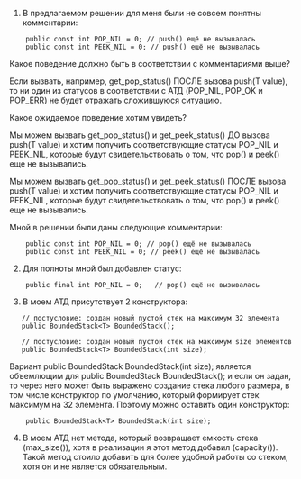 1. В предлагаемом решении для меня были не совсем понятны комментарии:

```
    public const int POP_NIL = 0; // push() ещё не вызывалась
    public const int PEEK_NIL = 0; // push() ещё не вызывалась
```

Какое поведение должно быть в соответствии с комментариями выше?

Если вызвать, например, get_pop_status() ПОСЛЕ вызова push(T value), то ни один из статусов в соответствии с АТД (POP_NIL, POP_OK и POP_ERR) не будет отражать сложившуюся ситуацию.

Какое ожидаемое поведение хотим увидеть?

Мы можем вызвать get_pop_status() и get_peek_status() ДО вызова push(T value) и хотим получить соответствующие статусы POP_NIL и PEEK_NIL, которые будут свидетельствовать о том, что pop() и peek() еще не вызывались.

Мы можем вызвать get_pop_status() и get_peek_status() ПОСЛЕ вызова push(T value) и хотим получить соответствующие статусы POP_NIL и PEEK_NIL, которые будут свидетельствовать о том, что pop() и peek() еще не вызывались.

Мной в решении были даны следующие комментарии:

```
    public const int POP_NIL = 0; // pop() ещё не вызывалась
    public const int PEEK_NIL = 0; // peek() ещё не вызывалась
```

2. Для полноты мной был добавлен статус:

```
    public final int POP_NIL = 0;   // pop() ещё не вызывалась
```

3. В моем АТД присутствует 2 конструктора:

```
   // постусловие: создан новый пустой стек на максимум 32 элемента
   public BoundedStack<T> BoundedStack();

   // постусловие: создан новый пустой стек на максимум size элементов
   public BoundedStack<T> BoundedStack(int size);
```

Вариант public BoundedStack<T> BoundedStack(int size); является объемлющим для public BoundedStack<T> BoundedStack(); и если он задан, то через него может быть выражено создание стека любого размера, в том числе конструктор по умолчанию, который формирует стек максимум на 32 элемента. Поэтому можно оставить один конструктор:

```
    public BoundedStack<T> BoundedStack(int size);
```

4. В моем АТД нет метода, который возвращает емкость стека (max_size()), хотя в реализации я этот метод добавил (capacity()). Такой метод стоило добавить для более удобной работы со стеком, хотя он и не является обязательным.